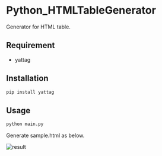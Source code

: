 # Python_HTMLTableGenerator
 
Generator for HTML table.

## Requirement
- yattag

## Installation
```bash
pip install yattag
```

## Usage

```bash
python main.py
```
Generate sample.html as below.

![result](https://user-images.githubusercontent.com/35373553/66710795-201d4580-edba-11e9-8b20-5b1ddd8efce9.png)
